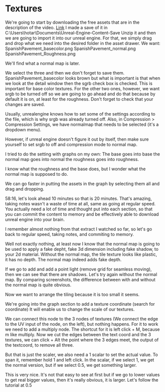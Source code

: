 # Textures

We're going to start by downloading the free assets that are in the description of the video.
[Link](https://www.unrealsensei.com/asset/ue5beginner)
I made a save of it in C:\Users\hotar\Documents\Unreal-Engine-Content-Save
Unzip it and then we are going to import it into our unreal engine.
For that, we simply drag and drop what we need into the desired folder in the asset drawer.
We want:
SpanishPavement_basecolor.png
SpanishPavement_normal.png
SpanishPavement_Roughness.png

We'll find what a normal map is later.

We select the three and then we don't forget to save them.
SpanishPavement_basecolor looks brown but what is important is that when we look at the detail window then the sgrb check box is checked.
This is important for base color textures.
For the other two ones, however, we want srgb to be turned off so we are going to go ahead and do that because by default it is on, at least for the roughness. Don't forget to check that your changes are saved.

Usually, unrealengine knows how to set some of the settings according to the file, which is why srgb was already turned off. Also, in
Compression > Compression Settings, we have normalmap that needs to be selected (it's a dropdown menu).

However, if unreal engine doesn't figure it out by itself, then make sure yourself to set srgb to off and compression mode to normal map.

I tried to do the setting with graphs on my own:
The base goes into base
the normal map goes into normal
the roughness goes into roughness.

I know what the roughness and the base does, but I wonder what the normal map is supposed to do.

We can go faster in putting the assets in the graph by selecting them all and drag and dropping.

58:16, let's look ahead 10 minutes so that is 20 minutes.
That's amazing, taking notes wasn't a waste of time at all, same as going at regular speed. You actually need a lot of time and thought put into each section, so that you can commit the content to memory and be effectively able to download unreal engine into your brain.

I remember almost nothing from that extract I watched so far, so let's go back to regular speed, taking notes, and commiting to memory.

Well not exactly nothing, at least now I know that the normal map is going to be used to apply a fake depht, fake 3d dimension including fake shadow, to your 2d material.
Without the normal map, the tile texture looks like plastic, it has no depth. The normal map indeed adds fake depth.

If we go to add and add a point light (remove grid for seamless moving), then we can see that there are shadows. Let's try again without the normal map.
By comparing screenshots, the difference between with and without the normal map is quite obvious.

Now we want to arrange the tiling because it is too small it seems.

We're going into the graph section to add a texture coordinate (search for coordinate)
It will enable us to change the scale of our textures.

We can connect this node to the 3 nodes of textures (We connect the edge to the UV input of the node, on the left), but nothing happens.
For it to work we need to add a multiply node. The shortcut for it is left click + M, because m like multiply.
Now we cut the edges between the text coord and the 3 textures, we can click + Alt the point where the 3 edges meet, the output of the textcoord, to remove all three.

But that is just the scaler, we also need a 1 scalar to set the actual value. To span it, remember hold 1 and left click.
In the scalar, if we select 1, we get the normal version, but if we select 0.5, we get something larger.

This is very nice. It's not that easy to see at first but if we go to lower values to get real bigger values, then it's really obvious, it is larger. Let's follow the tutorial at 0.5
